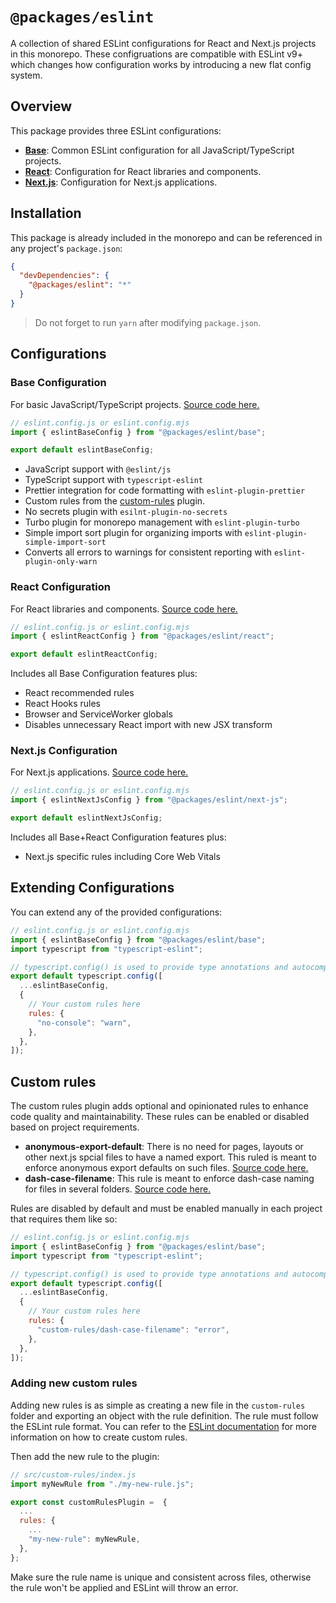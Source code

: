 # `@packages/eslint`

A collection of shared ESLint configurations for React and Next.js projects in this monorepo. These configruations are compatible with ESLint v9+ which changes how configuration works by introducing a new flat config system.

## Overview

This package provides three ESLint configurations:

- **[Base](#base-configuration)**: Common ESLint configuration for all JavaScript/TypeScript projects.
- **[React](#react-configuration)**: Configuration for React libraries and components.
- **[Next.js](#next.js-configuration)**: Configuration for Next.js applications.

## Installation

This package is already included in the monorepo and can be referenced in any project's `package.json`:

```json
{
  "devDependencies": {
    "@packages/eslint": "*"
  }
}
```

> Do not forget to run `yarn` after modifying `package.json`.

## Configurations

### Base Configuration

For basic JavaScript/TypeScript projects.
[Source code here.](./src/base.js)

```js
// eslint.config.js or eslint.config.mjs
import { eslintBaseConfig } from "@packages/eslint/base";

export default eslintBaseConfig;
```

- JavaScript support with `@eslint/js`
- TypeScript support with `typescript-eslint`
- Prettier integration for code formatting with `eslint-plugin-prettier`
- Custom rules from the [custom-rules](#custom-rules) plugin.
- No secrets plugin with `esilnt-plugin-no-secrets`
- Turbo plugin for monorepo management with `eslint-plugin-turbo`
- Simple import sort plugin for organizing imports with `eslint-plugin-simple-import-sort`
- Converts all errors to warnings for consistent reporting with `eslint-plugin-only-warn`

### React Configuration

For React libraries and components.
[Source code here.](./src/react.js)

```js
// eslint.config.js or eslint.config.mjs
import { eslintReactConfig } from "@packages/eslint/react";

export default eslintReactConfig;
```

Includes all Base Configuration features plus:

- React recommended rules
- React Hooks rules
- Browser and ServiceWorker globals
- Disables unnecessary React import with new JSX transform

### Next.js Configuration

For Next.js applications.
[Source code here.](./src/next.js)

```js
// eslint.config.js or eslint.config.mjs
import { eslintNextJsConfig } from "@packages/eslint/next-js";

export default eslintNextJsConfig;
```

Includes all Base+React Configuration features plus:

- Next.js specific rules including Core Web Vitals

## Extending Configurations

You can extend any of the provided configurations:

```js
// eslint.config.js or eslint.config.mjs
import { eslintBaseConfig } from "@packages/eslint/base";
import typescript from "typescript-eslint";

// typescript.config() is used to provide type annotations and autocompletion
export default typescript.config([
  ...eslintBaseConfig,
  {
    // Your custom rules here
    rules: {
      "no-console": "warn",
    },
  },
]);
```

## Custom rules

The custom rules plugin adds optional and opinionated rules to enhance code quality and maintainability. These rules can be enabled or disabled based on project requirements.

- **anonymous-export-default**: There is no need for pages, layouts or other next.js spcial files to have a named export. This ruled is meant to enforce anonymous export defaults on such files. [Source code here.](./src/custom-rules/anonymous-export-default.js)
- **dash-case-filename**: This rule is meant to enforce dash-case naming for files in several folders. [Source code here.](./src/custom-rules/dash-case-filename.js)

Rules are disabled by default and must be enabled manually in each project that requires them like so:

```js
// eslint.config.js or eslint.config.mjs
import { eslintBaseConfig } from "@packages/eslint/base";
import typescript from "typescript-eslint";

// typescript.config() is used to provide type annotations and autocompletion
export default typescript.config([
  ...eslintBaseConfig,
  {
    // Your custom rules here
    rules: {
      "custom-rules/dash-case-filename": "error",
    },
  },
]);
```

### Adding new custom rules

Adding new rules is as simple as creating a new file in the `custom-rules` folder and exporting an object with the rule definition. The rule must follow the ESLint rule format. You can refer to the [ESLint documentation](https://eslint.org/docs/developer-guide/working-with-rules) for more information on how to create custom rules.

Then add the new rule to the plugin:

```js
// src/custom-rules/index.js
import myNewRule from "./my-new-rule.js";

export const customRulesPlugin =  {
  ...
  rules: {
    ...
    "my-new-rule": myNewRule,
  },
};
```

Make sure the rule name is unique and consistent across files, otherwise the rule won't be applied and ESLint will throw an error.
